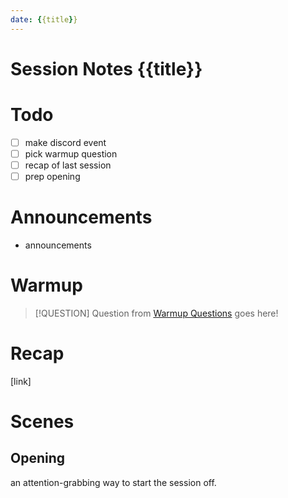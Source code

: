 ```yaml
---
date: {{title}}
---
```

# Session Notes {{title}}
# Todo
- [ ] make discord event
- [ ] pick warmup question
- [ ] recap of last session
- [ ] prep opening
# Announcements
- announcements
# Warmup
> [!QUESTION] Question from [Warmup Questions](../warmup-questions.md) goes here!
# Recap
[link]
# Scenes
## Opening
an attention-grabbing way to start the session off.